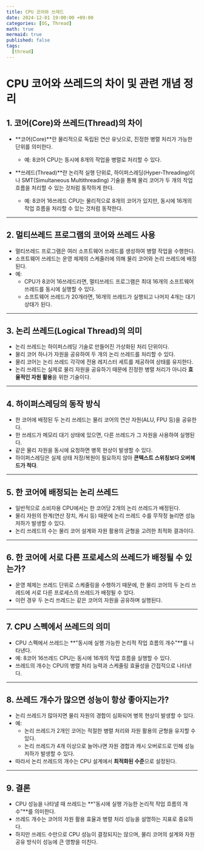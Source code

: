 ```yaml
---
title: CPU 코어와 쓰레드
date: 2024-12-01 19:00:00 +09:00
categories: [OS, Thread]
math: true
mermaid: true
published: false
tags:
  [thread]
---
```


# CPU 코어와 쓰레드의 차이 및 관련 개념 정리


## 1. 코어(Core)와 쓰레드(Thread)의 차이
- **코어(Core)**란 물리적으로 독립된 연산 유닛으로, 진정한 병렬 처리가 가능한 단위를 의미한다.
  - 예: 8코어 CPU는 동시에 8개의 작업을 병렬로 처리할 수 있다.
  
- **쓰레드(Thread)**란 논리적 실행 단위로, 하이퍼스레딩(Hyper-Threading)이나 SMT(Simultaneous Multithreading) 기술을 통해 물리 코어가 두 개의 작업 흐름을 처리할 수 있는 것처럼 동작하게 한다.
  - 예: 8코어 16쓰레드 CPU는 물리적으로 8개의 코어가 있지만, 동시에 16개의 작업 흐름을 처리할 수 있는 것처럼 동작한다.

---

## 2. 멀티쓰레드 프로그램의 코어와 쓰레드 사용
- 멀티쓰레드 프로그램은 여러 소프트웨어 쓰레드를 생성하여 병렬 작업을 수행한다.
- 소프트웨어 쓰레드는 운영 체제의 스케줄러에 의해 물리 코어와 논리 쓰레드에 배정된다.
- 예:
  - CPU가 8코어 16쓰레드라면, 멀티쓰레드 프로그램은 최대 16개의 소프트웨어 쓰레드를 동시에 실행할 수 있다.
  - 소프트웨어 쓰레드가 20개라면, 16개의 쓰레드가 실행되고 나머지 4개는 대기 상태가 된다.

---

## 3. 논리 쓰레드(Logical Thread)의 의미
- 논리 쓰레드는 하이퍼스레딩 기술로 만들어진 가상화된 처리 단위이다.
- 물리 코어 하나가 자원을 공유하여 두 개의 논리 쓰레드를 처리할 수 있다.
- 물리 코어는 논리 쓰레드 각각에 전용 레지스터 세트를 제공하여 상태를 유지한다.
- 논리 쓰레드는 실제로 물리 자원을 공유하기 때문에 진정한 병렬 처리가 아니라 **효율적인 자원 활용**을 위한 기술이다.

---

## 4. 하이퍼스레딩의 동작 방식
- 한 코어에 배정된 두 논리 쓰레드는 물리 코어의 연산 자원(ALU, FPU 등)을 공유한다.
- 한 쓰레드가 메모리 대기 상태에 있으면, 다른 쓰레드가 그 자원을 사용하여 실행된다.
- 같은 물리 자원을 동시에 요청하면 병목 현상이 발생할 수 있다.
- 하이퍼스레딩은 실제 상태 저장/복원이 필요하지 않아 **콘텍스트 스위칭보다 오버헤드가 적다**.

---

## 5. 한 코어에 배정되는 논리 쓰레드
- 일반적으로 소비자용 CPU에서는 한 코어당 2개의 논리 쓰레드가 배정된다.
- 물리 자원의 한계(연산 장치, 캐시 등) 때문에 논리 쓰레드 수를 무작정 늘리면 성능 저하가 발생할 수 있다.
- 논리 쓰레드의 수는 물리 코어 설계와 자원 활용의 균형을 고려한 최적화 결과이다.

---

## 6. 한 코어에 서로 다른 프로세스의 쓰레드가 배정될 수 있는가?
- 운영 체제는 쓰레드 단위로 스케줄링을 수행하기 때문에, 한 물리 코어의 두 논리 쓰레드에 서로 다른 프로세스의 쓰레드가 배정될 수 있다.
- 이런 경우 두 논리 쓰레드는 같은 코어의 자원을 공유하며 실행된다.

---

## 7. CPU 스펙에서 쓰레드의 의미
- CPU 스펙에서 쓰레드는 **"동시에 실행 가능한 논리적 작업 흐름의 개수"**를 나타낸다.
- 예: 8코어 16쓰레드 CPU는 동시에 16개의 작업 흐름을 실행할 수 있다.
- 쓰레드의 개수는 CPU의 병렬 처리 능력과 스케줄링 효율성을 간접적으로 나타낸다.

---

## 8. 쓰레드 개수가 많으면 성능이 항상 좋아지는가?
- 논리 쓰레드가 많아지면 물리 자원의 경합이 심화되어 병목 현상이 발생할 수 있다.
- 예:
  - 논리 쓰레드가 2개인 코어는 적절한 병렬 처리와 자원 활용의 균형을 유지할 수 있다.
  - 논리 쓰레드가 4개 이상으로 늘어나면 자원 경합과 캐시 오버로드로 인해 성능 저하가 발생할 수 있다.
- 따라서 논리 쓰레드의 개수는 CPU 설계에서 **최적화된 수준**으로 설정된다.

---

## 9. 결론
- CPU 성능을 나타낼 때 쓰레드는 **"동시에 실행 가능한 논리적 작업 흐름의 개수"**를 의미한다.
- 쓰레드 개수는 코어의 자원 활용 효율과 병렬 처리 성능을 설명하는 지표로 중요하다.
- 하지만 쓰레드 수만으로 CPU 성능이 결정되지는 않으며, 물리 코어의 설계와 자원 공유 방식이 성능에 큰 영향을 미친다.
